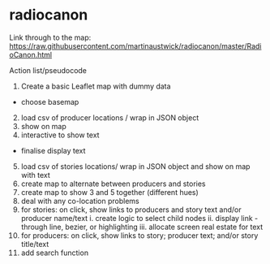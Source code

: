 # radiocanon

Link through to the map: https://raw.githubusercontent.com/martinaustwick/radiocanon/master/RadioCanon.html

Action list/pseudocode


1. Create a basic Leaflet map with dummy data
  * choose basemap
2. load csv of producer locations / wrap in JSON object
3. show on map
4. interactive to show text
  * finalise display text
5. load csv of stories locations/ wrap in JSON object and show on map with text
6. create map to alternate between producers and stories
7. create map to show 3 and 5 together (different hues)
8. deal with any co-location problems
9. for stories: on click, show links to producers and story text and/or producer name/text
  i. create logic to select child nodes
  ii. display link - through line, bezier, or highlighting
  iii. allocate screen real estate for text
10. for producers: on click, show links to story; producer text; and/or story title/text
11. add search function
